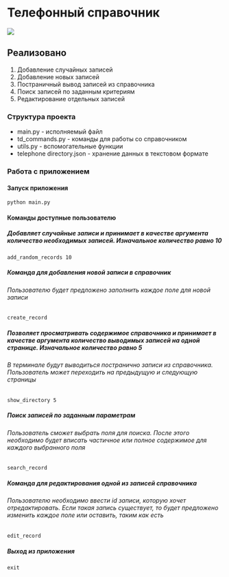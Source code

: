 # Телефонный справочник
![](https://img.shields.io/badge/Python-3.10-blue?style=flat-square&color=05f)

## Реализовано

1. Добавление случайных записей
2. Добавление новых записей
3. Постраничный вывод записей из справочника
4. Поиск записей по заданным критериям
5. Редактирование отдельных записей

### Структура проекта

- main.py - исполняемый файл
- td_commands.py - команды для работы со справочником
- utils.py - вспомогательные функции
- telephone directory.json - хранение данных в текстовом формате

### Работа с приложением

#### Запуск приложения
~~~
python main.py
~~~

#### Команды доступные пользователю

##### Добавляет случайные записи и принимает в качестве аргумента количество необходимых записей. Изначальное количество равно 10
~~~
add_random_records 10
~~~

##### Команда для добавления новой записи в справочник
###### Пользователю будет предложено заполнить каждое поле для новой записи
~~~
create_record
~~~

##### Позволяет просматривать содержимое справочника и принимает в качестве аргумента количество выводимых записей на одной странице. Изначальное количество равно 5
###### В терминале будут выводиться постранично записи из справочника. Пользователь может переходить на предыдущую и следующую страницы
~~~
show_directory 5
~~~

##### Поиск записей по заданным параметрам
###### Пользователь сможет выбрать поля для поиска. После этого необходимо будет вписать частичное или полное содержимое для каждого выбранного поля
~~~
search_record
~~~

##### Команда для редактирования одной из записей справочника
###### Пользователю необходимо ввести id записи, которую хочет отредактировать. Если такая запись существует, то будет предложено изменить каждое поле или оставить, таким как есть
~~~
edit_record
~~~

##### Выход из приложения
~~~
exit
~~~
